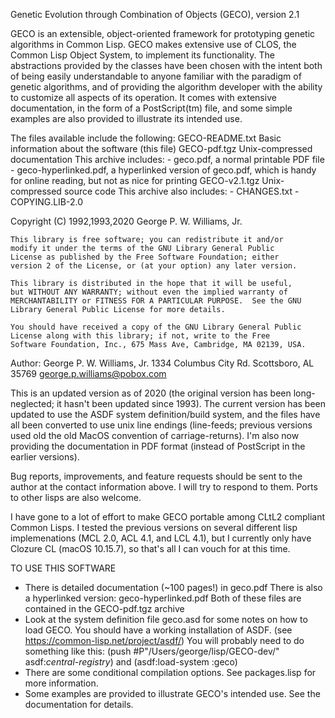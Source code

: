 Genetic Evolution through Combination of Objects (GECO), version 2.1

GECO is an extensible, object-oriented framework for prototyping genetic
algorithms in Common Lisp. GECO makes extensive use of CLOS, the Common
Lisp Object System, to implement its functionality. The abstractions
provided by the classes have been chosen with the intent both of being
easily understandable to anyone familiar with the paradigm of genetic
algorithms, and of providing the algorithm developer with the ability to
customize all aspects of its operation. It comes with extensive
documentation, in the form of a PostScript(tm) file, and some simple
examples are also provided to illustrate its intended use.

The files available include the following:
    GECO-README.txt      Basic information about the software (this file)
    GECO-pdf.tgz         Unix-compressed documentation
      This archive includes:
       - geco.pdf, a normal printable PDF file
       - geco-hyperlinked.pdf, a hyperlinked version of geco.pdf,
         which is handy for online reading, but not as nice for printing
    GECO-v2.1.tgz        Unix-compressed source code
     This archive also includes:
       - CHANGES.txt
       - COPYING.LIB-2.0

Copyright (C) 1992,1993,2020  George P. W. Williams, Jr.

    This library is free software; you can redistribute it and/or
    modify it under the terms of the GNU Library General Public
    License as published by the Free Software Foundation; either
    version 2 of the License, or (at your option) any later version.

    This library is distributed in the hope that it will be useful,
    but WITHOUT ANY WARRANTY; without even the implied warranty of
    MERCHANTABILITY or FITNESS FOR A PARTICULAR PURPOSE.  See the GNU
    Library General Public License for more details.

    You should have received a copy of the GNU Library General Public
    License along with this library; if not, write to the Free
    Software Foundation, Inc., 675 Mass Ave, Cambridge, MA 02139, USA.

Author:
    George P. W. Williams, Jr.
    1334 Columbus City Rd.
    Scottsboro, AL 35769
    george.p.williams@pobox.com

This is an updated version as of 2020 (the original version has been long-neglected;
it hasn't been updated since 1993). The current version has been updated to use the
ASDF system definition/build system, and the files have all been converted to use
unix line endings (line-feeds; previous versions used old the old MacOS convention
of carriage-returns). I'm also now providing the documentation in PDF format
(instead of PostScript in the earlier versions).

Bug reports, improvements, and feature requests should be sent to the author at the
contact information above. I will try to respond to them.
Ports to other lisps are also welcome.

I have gone to a lot of effort to make GECO portable among CLtL2 compliant Common Lisps.
I tested the previous versions on several different lisp implemenations (MCL 2.0, ACL 4.1,
and LCL 4.1), but I currently only have Clozure CL (macOS 10.15.7), so that's all I can
vouch for at this time.

TO USE THIS SOFTWARE
 - There is detailed documentation (~100 pages!) in geco.pdf
   There is also a hyperlinked version: geco-hyperlinked.pdf
   Both of these files are contained in the GECO-pdf.tgz archive
 - Look at the system definition file geco.asd for some notes on how
   to load GECO. You should have a working installation of ASDF.
   (see https://common-lisp.net/project/asdf/)
   You will probably need to do something like this:
   (push #P"/Users/george/lisp/GECO-dev/" asdf:*central-registry*)
   and (asdf:load-system :geco)
 - There are some conditional compilation options. See packages.lisp for
   more information.
 - Some examples are provided to illustrate GECO's intended use.
   See the documentation for details.
